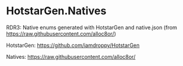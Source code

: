 # HotstarGen.Natives
RDR3: Native enums generated with HotstarGen and native.json (from https://raw.githubusercontent.com/alloc8or/)

HotstarGen: https://github.com/iamdroppy/HotstarGen

Natives: https://raw.githubusercontent.com/alloc8or/
